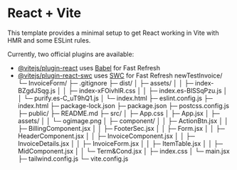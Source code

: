 # React + Vite

This template provides a minimal setup to get React working in Vite with HMR and some ESLint rules.

Currently, two official plugins are available:

- [@vitejs/plugin-react](https://github.com/vitejs/vite-plugin-react/blob/main/packages/plugin-react/README.md) uses [Babel](https://babeljs.io/) for Fast Refresh
- [@vitejs/plugin-react-swc](https://github.com/vitejs/vite-plugin-react-swc) uses [SWC](https://swc.rs/) for Fast Refresh
newTestInvoice/
└─ InvoiceForm/
   ├─ .gitignore
   ├─ dist/
   │  ├─ assets/
   │  │  ├─ index-BZgdJSqg.js
   │  │  ├─ index-xFOivhlR.css
   │  │  ├─ index.es-BlSSqPzu.js
   │  │  └─ purify.es-C_uT9hQ1.js
   │  └─ index.html
   ├─ eslint.config.js
   ├─ index.html
   ├─ package-lock.json
   ├─ package.json
   ├─ postcss.config.js
   ├─ public/
   ├─ README.md
   ├─ src/
   │  ├─ App.css
   │  ├─ App.jsx
   │  ├─ assets/
   │  │  └─ ogimage.png
   │  ├─ component/
   │  │  ├─ ActionBtn.jsx
   │  │  ├─ BillingComponent.jsx
   │  │  ├─ FooterSec.jsx
   │  │  ├─ Form.jsx
   │  │  ├─ HeaderComponent.jsx
   │  │  ├─ InvoiceComponent.jsx
   │  │  ├─ InvoiceDetails.jsx
   │  │  ├─ InvoiceForm.jsx
   │  │  ├─ ItemTable.jsx
   │  │  ├─ MidComponent.jsx
   │  │  └─ Term&Cond.jsx
   │  ├─ index.css
   │  └─ main.jsx
   ├─ tailwind.config.js
   └─ vite.config.js
